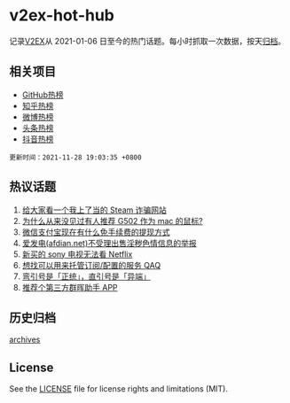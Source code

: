 # v2ex-hot-hub

 记录[V2EX](https://www.v2ex.com/)从 2021-01-06 日至今的热门话题。每小时抓取一次数据，按天[归档](archives)。
 
 ## 相关项目

- [GitHub热榜](https://github.com/snaildev/github-hot-hub)
- [知乎热榜](https://github.com/snaildev/zhihu-hot-hub)
- [微博热榜](https://github.com/snaildev/weibo-hot-hub)
- [头条热榜](https://github.com/snaildev/toutiao-hot-hub)
- [抖音热榜](https://github.com/snaildev/douyin-hot-hub)


 `更新时间：2021-11-28 19:03:35 +0800`

## 热议话题

1. [给大家看一个我上了当的 Steam 诈骗网站](https://www.v2ex.com/t/818457)
1. [为什么从来没见过有人推荐 G502 作为 mac 的鼠标?](https://www.v2ex.com/t/818418)
1. [微信支付宝现在有什么免手续费的提现方式](https://www.v2ex.com/t/818482)
1. [爱发电(afdian.net)不受理出售淫秽色情信息的举报](https://www.v2ex.com/t/818534)
1. [新买的 sony 电视无法看 Netflix](https://www.v2ex.com/t/818437)
1. [想找可以用来托管订阅/配置的服务 QAQ](https://www.v2ex.com/t/818427)
1. [弯引号是「正统」，直引号是「异端」](https://www.v2ex.com/t/818465)
1. [推荐个第三方群晖助手 APP](https://www.v2ex.com/t/818445)

## 历史归档

[archives](archives)

## License

See the [LICENSE](LICENSE) file for license rights and limitations (MIT).
